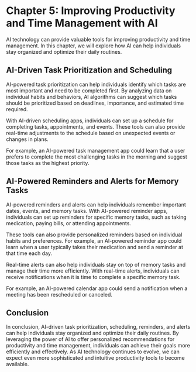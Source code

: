 Chapter 5: Improving Productivity and Time Management with AI
=============================================================

AI technology can provide valuable tools for improving productivity and time management. In this chapter, we will explore how AI can help individuals stay organized and optimize their daily routines.

AI-Driven Task Prioritization and Scheduling
--------------------------------------------

AI-powered task prioritization can help individuals identify which tasks are most important and need to be completed first. By analyzing data on individual habits and behaviors, AI algorithms can suggest which tasks should be prioritized based on deadlines, importance, and estimated time required.

With AI-driven scheduling apps, individuals can set up a schedule for completing tasks, appointments, and events. These tools can also provide real-time adjustments to the schedule based on unexpected events or changes in plans.

For example, an AI-powered task management app could learn that a user prefers to complete the most challenging tasks in the morning and suggest those tasks as the highest priority.

AI-Powered Reminders and Alerts for Memory Tasks
------------------------------------------------

AI-powered reminders and alerts can help individuals remember important dates, events, and memory tasks. With AI-powered reminder apps, individuals can set up reminders for specific memory tasks, such as taking medication, paying bills, or attending appointments.

These tools can also provide personalized reminders based on individual habits and preferences. For example, an AI-powered reminder app could learn when a user typically takes their medication and send a reminder at that time each day.

Real-time alerts can also help individuals stay on top of memory tasks and manage their time more efficiently. With real-time alerts, individuals can receive notifications when it is time to complete a specific memory task.

For example, an AI-powered calendar app could send a notification when a meeting has been rescheduled or canceled.

Conclusion
----------

In conclusion, AI-driven task prioritization, scheduling, reminders, and alerts can help individuals stay organized and optimize their daily routines. By leveraging the power of AI to offer personalized recommendations for productivity and time management, individuals can achieve their goals more efficiently and effectively. As AI technology continues to evolve, we can expect even more sophisticated and intuitive productivity tools to become available.


